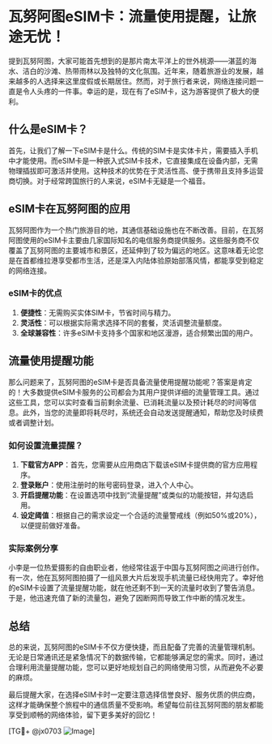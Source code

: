 # 瓦努阿图eSIM卡：流量使用提醒，让旅途无忧！

提到瓦努阿图，大家可能首先想到的是那片南太平洋上的世外桃源——湛蓝的海水、洁白的沙滩、热带雨林以及独特的文化氛围。近年来，随着旅游业的发展，越来越多的人选择来这里度假或长期居住。然而，对于旅行者来说，网络连接问题一直是令人头疼的一件事。幸运的是，现在有了eSIM卡，这为游客提供了极大的便利。

## 什么是eSIM卡？

首先，让我们了解一下eSIM卡是什么。传统的SIM卡是实体卡片，需要插入手机中才能使用。而eSIM卡是一种嵌入式SIM卡技术，它直接集成在设备内部，无需物理插拔即可激活并使用。这种技术的优势在于灵活性高、便于携带且支持多运营商切换。对于经常跨国旅行的人来说，eSIM卡无疑是一个福音。

## eSIM卡在瓦努阿图的应用

瓦努阿图作为一个热门旅游目的地，其通信基础设施也在不断改善。目前，在瓦努阿图使用的eSIM卡主要由几家国际知名的电信服务商提供服务。这些服务商不仅覆盖了瓦努阿图的主要城市和景区，还延伸到了较为偏远的地区。这意味着无论您是在首都维拉港享受都市生活，还是深入内陆体验原始部落风情，都能享受到稳定的网络连接。

### eSIM卡的优点

1. **便捷性**：无需购买实体SIM卡，节省时间与精力。
2. **灵活性**：可以根据实际需求选择不同的套餐，灵活调整流量额度。
3. **全球兼容性**：许多eSIM卡支持多个国家和地区漫游，适合频繁出国的用户。

## 流量使用提醒功能

那么问题来了，瓦努阿图的eSIM卡是否具备流量使用提醒功能呢？答案是肯定的！大多数提供eSIM卡服务的公司都会为其用户提供详细的流量管理工具。通过这些工具，您可以实时查看当前剩余流量、已消耗流量以及预计耗尽的时间等信息。此外，当您的流量即将耗尽时，系统还会自动发送提醒通知，帮助您及时续费或者调整计划。

### 如何设置流量提醒？

1. **下载官方APP**：首先，您需要从应用商店下载该eSIM卡提供商的官方应用程序。
2. **登录账户**：使用注册时的账号密码登录，进入个人中心。
3. **开启提醒功能**：在设置选项中找到“流量提醒”或类似的功能按钮，并勾选启用。
4. **设定阈值**：根据自己的需求设定一个合适的流量警戒线（例如50%或20%），以便提前做好准备。

### 实际案例分享

小李是一位热爱摄影的自由职业者，他经常往返于中国与瓦努阿图之间进行创作。有一次，他在瓦努阿图拍摄了一组风景大片后发现手机流量已经快用完了。幸好他的eSIM卡设置了流量提醒功能，就在他还剩不到一天的流量时收到了警告消息。于是，他迅速充值了新的流量包，避免了因断网而导致工作中断的情况发生。

## 总结

总的来说，瓦努阿图的eSIM卡不仅方便快捷，而且配备了完善的流量管理机制。无论是日常通讯还是紧急情况下的数据传输，它都能够满足您的需求。同时，通过合理利用流量提醒功能，您可以更好地规划自己的网络使用习惯，从而避免不必要的麻烦。

最后提醒大家，在选择eSIM卡时一定要注意选择信誉良好、服务优质的供应商，这样才能确保整个旅程中的通信质量不受影响。希望每位前往瓦努阿图的朋友都能享受到顺畅的网络体验，留下更多美好的回忆！

[TG💪+ @jx0703 ![Image](https://github.com/user-attachments/assets/dbca1d08-cadb-493c-b0ec-ad6f7a83f270)]
